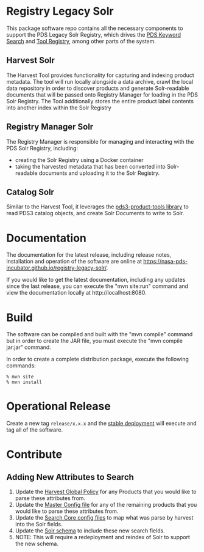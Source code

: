 # Registry Legacy Solr

This package software repo contains all the necessary components to support the PDS Legacy Solr Registry, which drives the [PDS Keyword Search]([url](https://pds.nasa.gov/datasearch/keyword-search/)) and [Tool Registry]([url](https://pds.nasa.gov/tools/tool-registry/)), among other parts of the system.

## Harvest Solr
The Harvest Tool provides functionality for capturing and indexing product metadata. The tool will run locally alongside a data archive, crawl the local data repository in order to discover products and generate Solr-readable documents that will be passed onto Registry Manager for loading in the PDS Solr Registry. The Tool additionally stores the entire product label contents into another index within the Solr Registry

## Registry Manager Solr
The Registry Manager is responsible for managing and interacting with the PDS Solr Registry, including:
* creating the Solr Registry using a Docker container
* taking the harvested metadata that has been converted into Solr-readable documents and uploading it to the Solr Registry.

## Catalog Solr
Similar to the Harvest Tool, it leverages the [pds3-product-tools library](https://github.com/NASA-PDS/pds3-product-tools) to read PDS3 catalog objects, and create Solr Documents to write to Solr.

# Documentation
The documentation for the latest release, including release notes, installation and operation of the software are online at https://nasa-pds-incubator.github.io/registry-legacy-solr/.

If you would like to get the latest documentation, including any updates since the last release, you can execute the "mvn site:run" command and view the documentation locally at http://localhost:8080.

# Build
The software can be compiled and built with the "mvn compile" command but in order 
to create the JAR file, you must execute the "mvn compile jar:jar" command. 

In order to create a complete distribution package, execute the 
following commands: 

```
% mvn site
% mvn install
```

# Operational Release

Create a new tag `release/x.x.x` and the [stable deployment](https://github.com/NASA-PDS/registry-legacy-solr/actions/workflows/stable-cicd.yaml) will execute and tag all of the software.


# Contribute

## Adding New Attributes to Search

1. Update the [Harvest Global Policy](https://github.com/NASA-PDS/registry-legacy-solr/blob/main/harvest-legacy/src/main/resources/policy/global-policy.xml) for any Products that you would like to parse these attributes from.
2. Update the [Master Config file](https://github.com/NASA-PDS/registry-legacy-solr/blob/main/harvest-legacy/src/main/resources/conf/harvest/examples/harvest-policy-master.xml) for any of the remaining products that you would like to parse these attributes from.
3. Update the [Search Core config files](https://github.com/NASA-PDS/registry-legacy-solr/tree/main/harvest-legacy/src/main/resources/conf/search/defaults/pds/pds4) to map what was parse by harvest into the Solr fields.
4. Update the [Solr schema](https://github.com/NASA-PDS/registry-legacy-solr/blob/main/registry-mgr-legacy/src/main/resources/collections/data/managed-schema.xml) to include these new search fields.
5. NOTE: This will require a redeployment and reindex of Solr to support the new schema.
